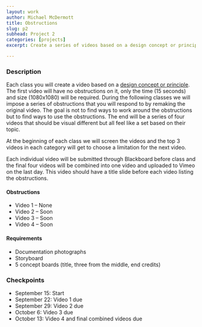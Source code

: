 ```yaml
---
layout: work
author: Michael McDermott
title: Obstructions
slug: p2
subhead: Project 2
categories: [projects]
excerpt: Create a series of videos based on a design concept or principle. The first video is open for any approach or technique. That video will then be remade 3 different times, each time with a specific set of obstructions that must be followed.

---
```


### Description

Each class you will create a video based on a [design concept or principle](https://docs.google.com/document/d/19ye8z_YycROHcAhxQvBD6ymYoszSrxWRykdfKVj2gt0/edit?usp=sharing). The first video will have no obstructions on it, only the time (15 seconds) and size (1080x1080) will be required. During the following classes we will impose a series of obstructions that you will respond to by remaking the original video. The goal is not to find ways to work around the obstructions but to find ways to use the obstructions. The end will be a series of four videos that should be visual different but all feel like a set based on their topic.

At the beginning of each class we will screen the videos and the top 3 videos in each category will get to choose a limitation for the next video.

Each individual video will be submitted through Blackboard before class and the final four videos will be combined into one video and uploaded to Vimeo on the last day. This video should have a title slide before each video listing the obstructions.

#### Obstructions
* Video 1 &ndash; None
* Video 2 &ndash; Soon
* Video 3 &ndash; Soon
* Video 4 &ndash; Soon

#### Requirements
* Documentation photographs
* Storyboard
* 5 concept boards (title, three from the middle, end credits)

### Checkpoints
* September 15: Start
* September 22: Video 1 due
* September 29: Video 2 due
* October 6: Video 3 due
* October 13: Video 4 and final combined videos due
